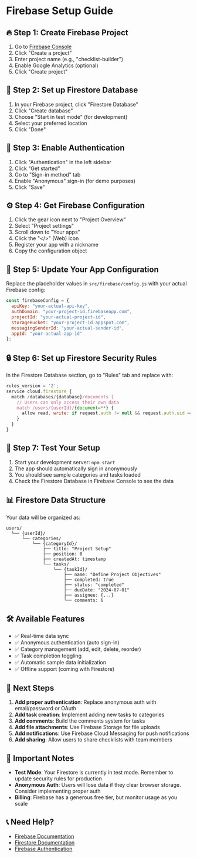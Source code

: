 # Firebase Setup Guide

## 🔥 Step 1: Create Firebase Project

1. Go to [Firebase Console](https://console.firebase.google.com/)
2. Click "Create a project"
3. Enter project name (e.g., "checklist-builder")
4. Enable Google Analytics (optional)
5. Click "Create project"

## 🔧 Step 2: Set up Firestore Database

1. In your Firebase project, click "Firestore Database"
2. Click "Create database"
3. Choose "Start in test mode" (for development)
4. Select your preferred location
5. Click "Done"

## 🔐 Step 3: Enable Authentication

1. Click "Authentication" in the left sidebar
2. Click "Get started"
3. Go to "Sign-in method" tab
4. Enable "Anonymous" sign-in (for demo purposes)
5. Click "Save"

## ⚙️ Step 4: Get Firebase Configuration

1. Click the gear icon next to "Project Overview"
2. Select "Project settings"
3. Scroll down to "Your apps"
4. Click the "</>" (Web) icon
5. Register your app with a nickname
6. Copy the configuration object

## 📝 Step 5: Update Your App Configuration

Replace the placeholder values in `src/firebase/config.js` with your actual Firebase config:

```javascript
const firebaseConfig = {
  apiKey: "your-actual-api-key",
  authDomain: "your-project-id.firebaseapp.com",
  projectId: "your-actual-project-id",
  storageBucket: "your-project-id.appspot.com",
  messagingSenderId: "your-actual-sender-id",
  appId: "your-actual-app-id"
};
```

## 🔒 Step 6: Set up Firestore Security Rules

In the Firestore Database section, go to "Rules" tab and replace with:

```javascript
rules_version = '2';
service cloud.firestore {
  match /databases/{database}/documents {
    // Users can only access their own data
    match /users/{userId}/{document=**} {
      allow read, write: if request.auth != null && request.auth.uid == userId;
    }
  }
}
```

## 🚀 Step 7: Test Your Setup

1. Start your development server: `npm start`
2. The app should automatically sign in anonymously
3. You should see sample categories and tasks loaded
4. Check the Firestore Database in Firebase Console to see the data

## 📊 Firestore Data Structure

Your data will be organized as:

```
users/
  └── {userId}/
      └── categories/
          └── {categoryId}/
              ├── title: "Project Setup"
              ├── position: 0
              ├── createdAt: timestamp
              └── tasks/
                  └── {taskId}/
                      ├── name: "Define Project Objectives"
                      ├── completed: true
                      ├── status: "completed"
                      ├── dueDate: "2024-07-01"
                      ├── assignee: {...}
                      └── comments: 6
```

## 🛠️ Available Features

- ✅ Real-time data sync
- ✅ Anonymous authentication (auto sign-in)
- ✅ Category management (add, edit, delete, reorder)
- ✅ Task completion toggling
- ✅ Automatic sample data initialization
- ✅ Offline support (coming with Firestore)

## 🔄 Next Steps

1. **Add proper authentication**: Replace anonymous auth with email/password or OAuth
2. **Add task creation**: Implement adding new tasks to categories
3. **Add comments**: Build the comments system for tasks
4. **Add file attachments**: Use Firebase Storage for file uploads
5. **Add notifications**: Use Firebase Cloud Messaging for push notifications
6. **Add sharing**: Allow users to share checklists with team members

## 🚨 Important Notes

- **Test Mode**: Your Firestore is currently in test mode. Remember to update security rules for production
- **Anonymous Auth**: Users will lose data if they clear browser storage. Consider implementing proper auth
- **Billing**: Firebase has a generous free tier, but monitor usage as you scale

## 📞 Need Help?

- [Firebase Documentation](https://firebase.google.com/docs)
- [Firestore Documentation](https://firebase.google.com/docs/firestore)
- [Firebase Authentication](https://firebase.google.com/docs/auth)
